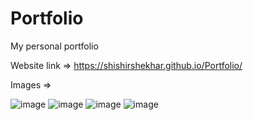 # Portfolio
My personal portfolio

Website link => https://shishirshekhar.github.io/Portfolio/ <br>

Images => 

![image](https://user-images.githubusercontent.com/71517975/131457350-4c0e2ba7-c4a5-4551-94bd-142e0399d323.png)
![image](https://user-images.githubusercontent.com/71517975/131457428-e84f262f-ff19-4b69-91f3-9e8cf54ad269.png)
![image](https://user-images.githubusercontent.com/71517975/131457485-f66a8f75-2a39-4da8-9046-ba65fec070e6.png)
![image](https://user-images.githubusercontent.com/71517975/131457530-960533db-484b-4d16-9ba2-bd43680aa6f4.png)
